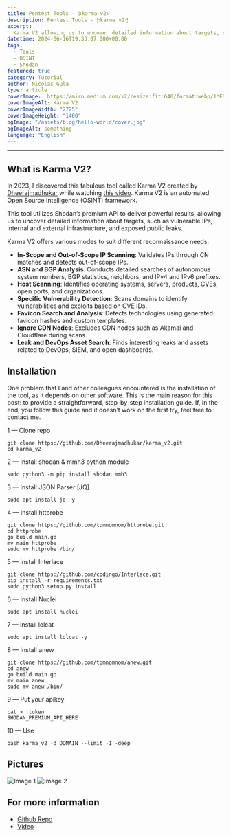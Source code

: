 ```yaml
---
title: Pentest Tools - ⡷𝚔𝚊𝚛𝚖𝚊 𝚟𝟸⢾
description: Pentest Tools - ⡷𝚔𝚊𝚛𝚖𝚊 𝚟𝟸⢾
excerpt:
  Karma V2 allowing us to uncover detailed information about targets, such as vulnerable IPs, internal and external infrastructure, and exposed public leaks.
datetime: 2024-06-16T19:33:07.000+00:00
tags:
  - Tools
  - OSINT
  - Shodan
featured: true
category: Tutorial
author: Nicolas Gula
type: article
coverImage:  https://miro.medium.com/v2/resize:fit:640/format:webp/1*ED6ZmPCqS1-UclNjSIYHbg.png
coverImageAlt: Karma V2
coverImageWidth: "2725"
coverImageHeight: "1400"
ogImage: "/assets/blog/hello-world/cover.jpg"
ogImageAlt: something
language: "English"
---
```

----

## What is Karma V2?
In 2023, I discovered this fabulous tool called Karma V2 created by [Dheerajmadhukar](https://x.com/Dheerajmadhukar) while watching [this video](https://www.youtube.com/watch?v=-jLbRnmGYaA). Karma V2 is an automated Open Source Intelligence (OSINT) framework. 


This tool utilizes Shodan’s premium API to deliver powerful results, allowing us to uncover detailed information about targets, such as vulnerable IPs, internal and external infrastructure, and exposed public leaks.
 

Karma V2 offers various modes to suit different reconnaissance needs:

- **In-Scope and Out-of-Scope IP Scanning**: Validates IPs through CN matches and detects out-of-scope IPs.
- **ASN and BGP Analysis**: Conducts detailed searches of autonomous system numbers, BGP statistics, neighbors, and IPv4 and IPv6 prefixes.
- **Host Scanning**: Identifies operating systems, servers, products, CVEs, open ports, and organizations.
- **Specific Vulnerability Detection**: Scans domains to identify vulnerabilities and exploits based on CVE IDs.
- **Favicon Search and Analysis**: Detects technologies using generated favicon hashes and custom templates.
- **Ignore CDN Nodes**: Excludes CDN nodes such as Akamai and Cloudflare during scans.
- **Leak and DevOps Asset Search**: Finds interesting leaks and assets related to DevOps, SIEM, and open dashboards.

## Installation
One problem that I and other colleagues encountered is the installation of the tool, as it depends on other software. This is the main reason for this post: to provide a straightforward, step-by-step installation guide. If, in the end, you follow this guide and it doesn’t work on the first try, feel free to contact me.

1 — Clone repo

```
git clone https://github.com/Dheerajmadhukar/karma_v2.git
cd karma_v2
```

2 — Install shodan & mmh3 python module

```
sudo python3 -m pip install shodan mmh3
```

3 — Install JSON Parser [JQ]

```
sudo apt install jq -y
```  

4 — Install httprobe

```
git clone https://github.com/tomnomnom/httprobe.git
cd httprobe
go build main.go
mv main httprobe
sudo mv httprobe /bin/
```

5 — Install Interlace
```
git clone https://github.com/codingo/Interlace.git
pip install -r requirements.txt
sudo python3 setup.py install
```

6 — Install Nuclei
```
sudo apt install nuclei
```

7 — Install lolcat

```
sudo apt install lolcat -y
```

8 — Install anew
```
git clone https://github.com/tomnomnom/anew.git
cd anew
go build main.go
mv main anew
sudo mv anew /bin/
```

9 — Put your apikey
```
cat > .token
SHODAN_PREMIUM_API_HERE
```

10 — Use
```
bash karma_v2 -d DOMAIN --limit -1 -deep
```

## Pictures
![Image 1](https://miro.medium.com/v2/resize:fit:786/format:webp/1*yQhGA0pBrmsfizxYj2UOSg.png)
![Image 2](https://miro.medium.com/v2/resize:fit:786/format:webp/1*TsF03j2E8kSL3D3WIcmfSQ.png)

## For more information
- [Github Repo](https://github.com/Dheerajmadhukar/karma_v2)  
- [Video](https://www.youtube.com/watch?v=ZMSX0vCsLOY&t=1s)